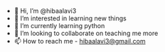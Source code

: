- 👋 Hi, I’m @hibaalavi3
- 👀 I’m interested in learning new things 
- 🌱 I’m currently learning python
- 💞️ I’m looking to collaborate on teaching me more
- 📫 How to reach me - hibaalavi3@gmail.com

<!---
hibaalavi3/hibaalavi3 is a ✨ special ✨ repository because its `README.md` (this file) appears on your GitHub profile.
You can click the Preview link to take a look at your changes.
--->
